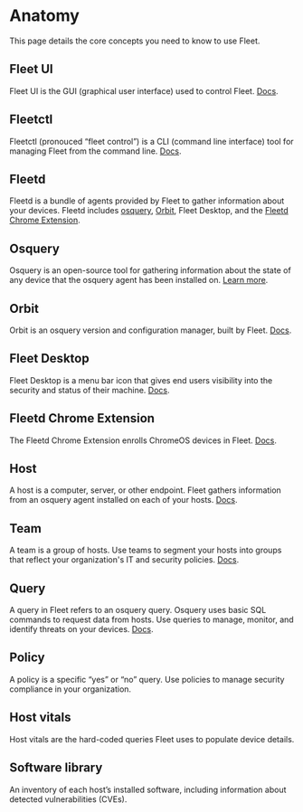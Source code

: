 # Anatomy
This page details the core concepts you need to know to use Fleet.

## Fleet UI
Fleet UI is the GUI (graphical user interface) used to control Fleet. [Docs](https://fleetdm.com/docs/using-fleet/fleet-ui).

## Fleetctl
Fleetctl (pronouced “fleet control”) is a CLI (command line interface) tool for managing Fleet from the command line. [Docs](https://fleetdm.com/docs/using-fleet/fleetctl-cli).

## Fleetd
Fleetd is a bundle of agents provided by Fleet to gather information about your devices. Fleetd includes [osquery](https://www.osquery.io/), [Orbit](https://github.com/fleetdm/fleet/blob/main/orbit/README.md), Fleet Desktop, and the [Fleetd Chrome Extension](https://github.com/fleetdm/fleet/blob/main/ee/fleetd-chrome/README.md).

## Osquery
Osquery is an open-source tool for gathering information about the state of any device that the osquery agent has been installed on. [Learn more](https://www.osquery.io/).

## Orbit
Orbit is an osquery version and configuration manager, built by Fleet. [Docs](https://github.com/fleetdm/fleet/blob/main/orbit/README.md).

## Fleet Desktop
Fleet Desktop is a menu bar icon that gives end users visibility into the security and status of their machine. [Docs](https://fleetdm.com/docs/using-fleet/fleet-desktop).

## Fleetd Chrome Extension
The Fleetd Chrome Extension enrolls ChromeOS devices in Fleet. [Docs](https://github.com/fleetdm/fleet/blob/main/ee/fleetd-chrome/README.md).

## Host
A host is a computer, server, or other endpoint. Fleet gathers information from an osquery agent installed on each of your hosts. [Docs](https://fleetdm.com/docs/using-fleet/adding-hosts).

## Team
A team is a group of hosts. Use teams to segment your hosts into groups that reflect your organization's IT and security policies. [Docs](https://fleetdm.com/docs/using-fleet/teams).

## Query
A query in Fleet refers to an osquery query. Osquery uses basic SQL commands to request data from hosts. Use queries to manage, monitor, and identify threats on your devices. [Docs](https://fleetdm.com/docs/using-fleet/fleet-ui).

## Policy
A policy is a specific “yes” or “no” query. Use policies to manage security compliance in your organization.

## Host vitals
Host vitals are the hard-coded queries Fleet uses to populate device details.

## Software library
An inventory of each host’s installed software, including information about detected vulnerabilities (CVEs).

<meta name="pageOrderInSection" value="200">
